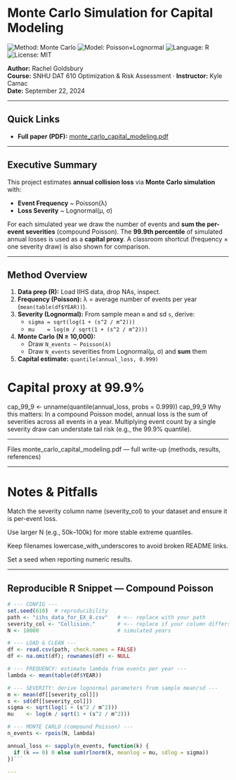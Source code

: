 # Monte Carlo Simulation for Capital Modeling

![Method: Monte Carlo](https://img.shields.io/badge/Method-Monte%20Carlo-blue)
![Model: Poisson×Lognormal](https://img.shields.io/badge/Model-Poisson%C3%97Lognormal-purple)
![Language: R](https://img.shields.io/badge/Language-R-276DC3)
![License: MIT](https://img.shields.io/badge/License-MIT-green)

**Author:** Rachel Goldsbury  
**Course:** SNHU DAT 610 Optimization & Risk Assessment · **Instructor:** Kyle Camac  
**Date:** September 22, 2024

---

## Quick Links
- **Full paper (PDF):** [monte_carlo_capital_modeling.pdf](./monte_carlo_capital_modeling.pdf)

---

## Executive Summary
This project estimates **annual collision loss** via **Monte Carlo simulation** with:
- **Event Frequency** ~ Poisson(λ)  
- **Loss Severity** ~ Lognormal(μ, σ)

For each simulated year we draw the number of events and **sum the per-event severities** (compound Poisson). The **99.9th percentile** of simulated annual losses is used as a **capital proxy**. A classroom shortcut (frequency × one severity draw) is also shown for comparison.

---

## Method Overview
1. **Data prep (R):** Load IIHS data, drop NAs, inspect.  
2. **Frequency (Poisson):** λ = average number of events per year (`mean(table(df$YEAR))`).  
3. **Severity (Lognormal):** From sample mean `m` and sd `s`, derive:
   - `sigma = sqrt(log(1 + (s^2 / m^2)))`  
   - `mu    = log(m / sqrt(1 + (s^2 / m^2)))`
4. **Monte Carlo (N ≥ 10,000):**
   - Draw `N_events ~ Poisson(λ)`  
   - Draw `N_events` severities from Lognormal(μ, σ) and **sum** them  
5. **Capital estimate:** `quantile(annual_loss, 0.999)`

# Capital proxy at 99.9%
cap_99_9 <- unname(quantile(annual_loss, probs = 0.999))
cap_99_9
Why this matters: In a compound Poisson model, annual loss is the sum of severities across all events in a year. Multiplying event count by a single severity draw can understate tail risk (e.g., the 99.9% quantile).

---

Files
monte_carlo_capital_modeling.pdf — full write-up (methods, results, references)

---

# Notes & Pitfalls
Match the severity column name (severity_col) to your dataset and ensure it is per-event loss.

Use larger N (e.g., 50k–100k) for more stable extreme quantiles.

Keep filenames lowercase_with_underscores to avoid broken README links.

Set a seed when reporting numeric results.

---

## Reproducible R Snippet — **Compound Poisson**
```r
# --- CONFIG ---
set.seed(610)  # reproducibility
path <- "iihs_data_for_EX_8.csv"   # <-- replace with your path
severity_col <- "Collision."       # <-- replace if your column differs
N <- 10000                         # simulated years

# --- LOAD & CLEAN ---
df <- read.csv(path, check.names = FALSE)
df <- na.omit(df); rownames(df) <- NULL

# --- FREQUENCY: estimate lambda from events per year ---
lambda <- mean(table(df$YEAR))

# --- SEVERITY: derive lognormal parameters from sample mean/sd ---
m <- mean(df[[severity_col]])
s <- sd(df[[severity_col]])
sigma <- sqrt(log(1 + (s^2 / m^2)))
mu    <- log(m / sqrt(1 + (s^2 / m^2)))

# --- MONTE CARLO (compound Poisson) ---
n_events <- rpois(N, lambda)

annual_loss <- sapply(n_events, function(k) {
  if (k == 0) 0 else sum(rlnorm(k, meanlog = mu, sdlog = sigma))
})```

---
